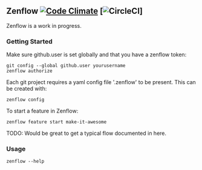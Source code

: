 Zenflow [![Code Climate](https://codeclimate.com/repos/51bf6e3b7e00a411ad00f6c3/badges/111fbe3664cebffa8e23/gpa.png)](https://codeclimate.com/repos/51bf6e3b7e00a411ad00f6c3/feed) [![CircleCI](https://circleci.com/gh/zencoder/zenflow.png?circle-token=992f1e59d778a8f6eef0fb9f2888e80cf60d7226)]
-------

Zenflow is a work in progress.

### Getting Started

Make sure github.user is set globally and that you have a zenflow token:

    git config --global github.user yourusername
    zenflow authorize

Each git project requires a yaml config file '.zenflow' to be present. This can be created with:

    zenflow config

To start a feature in Zenflow:

    zenflow feature start make-it-awesome

TODO: Would be great to get a typical flow documented in here.

### Usage

    zenflow --help

